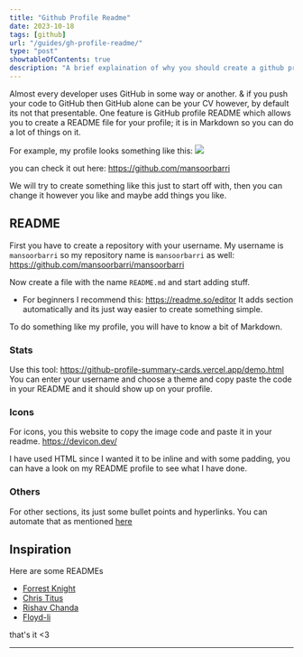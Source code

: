 ```yaml
---
title: "Github Profile Readme"
date: 2023-10-18
tags: [github]
url: "/guides/gh-profile-readme/"
type: "post"
showtableOfContents: true
description: "A brief explaination of why you should create a github profile readme and how to create it to a standard."
---
```


Almost every developer uses GitHub in some way or another. & if you push your code to GitHub then GitHub alone can be your CV however, by default its not that presentable. One feature is GitHub profile README which allows you to create a README file for your profile; it is in Markdown so you can do a lot of things on it. 

For example, my profile looks something like this: 
![](/img/guides/2023/gh-profile-readme/my-readme.png)

you can check it out here: https://github.com/mansoorbarri

We will try to create something like this just to start off with, then you can change it however you like and maybe add things you like. 

## README 
First you have to create a repository with your username. My username is `mansoorbarri` so my repository name is `mansoorbarri` as well: https://github.com/mansoorbarri/mansoorbarri

Now create a file with the name `README.md` and start adding stuff. 

- For beginners I recommend this: https://readme.so/editor
 It adds section automatically and its just way easier to create something simple. 

To do something like my profile, you will have to know a bit of Markdown.

### Stats
Use this tool: https://github-profile-summary-cards.vercel.app/demo.html
You can enter your username and choose a theme and copy paste the code in your README and it should show up on your profile. 

### Icons 
For icons, you this website to copy the image code and paste it in your readme. https://devicon.dev/

I have used HTML since I wanted it to be inline and with some padding, you can have a look on my README profile to see what I have done. 

### Others 
For other sections, its just some bullet points and hyperlinks. You can automate that as mentioned [here](/guides/readme-automation)

## Inspiration 
Here are some READMEs
- [Forrest Knight](https://github.com/ForrestKnight)
- [Chris Titus](https://github.com/ChrisTitusTech)
- [Rishav Chanda](https://github.com/rishavchanda)
- [Floyd-li](https://github.com/floyd-li)

that's it <3

----

  
